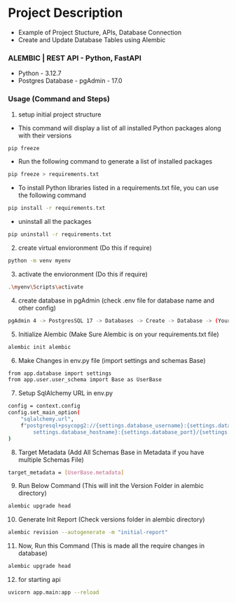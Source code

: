 # Project Description
- Example of Project Stucture, APIs, Database Connection
- Create and Update Database Tables using Alembic

### ALEMBIC | REST API - Python, FastAPI
- Python - 3.12.7
- Postgres Database - pgAdmin - 17.0


### Usage (Command and Steps)

1. setup initial project structure
- This command will display a list of all installed Python packages along with their versions
```bash
pip freeze
```
- Run the following command to generate a list of installed packages
```bash
pip freeze > requirements.txt
```
- To install Python libraries listed in a requirements.txt file, you can use the following command
```bash
pip install -r requirements.txt
```
- uninstall all the packages
```bash
pip uninstall -r requirements.txt
```

2. create virtual envioronment (Do this if require)
```bash
python -m venv myenv
```
3. activate the envioronment (Do this if require)
```bash
.\myenv\Scripts\activate
```

4. create database in pgAdmin (check .env file for database name and other config)
```bash
pgAdmin 4 -> PostgresSQL 17 -> Databases -> Create -> Database -> (Your Database Name)
```

5. Initialize Alembic (Make Sure Alembic is on your requirements.txt file)
```bash
alembic init alembic
```
6. Make Changes in env.py file (import settings and schemas Base)
```bash
from app.database import settings
from app.user.user_schema import Base as UserBase
```

7. Setup SqlAlchemy URL in env.py
```bash
config = context.config
config.set_main_option(
    "sqlalchemy.url",
    f"postgresql+psycopg2://{settings.database_username}:{settings.database_password}@{
        settings.database_hostname}:{settings.database_port}/{settings.database_name}",
)
```

8. Target Metadata (Add All Schemas Base in Metadata if you have multiple Schemas File)
```bash
target_metadata = [UserBase.metadata]
```

9. Run Below Command (This will init the Version Folder in alembic directory)
```bash
alembic upgrade head
```
10. Generate Init Report (Check versions folder in alembic directory)
```bash
alembic revision --autogenerate -m "initial-report"
```

11. Now, Run this Command (This is made all the require changes in database)
```bash
alembic upgrade head
```

12. for starting api
```bash
uvicorn app.main:app --reload
```